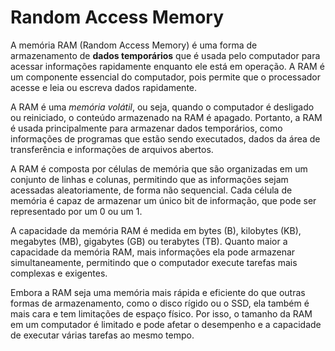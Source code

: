 # Random Access Memory

A memória RAM (Random Access Memory) é uma forma de armazenamento de **dados temporários** que é usada pelo computador para acessar informações rapidamente enquanto ele está em operação. A RAM é um componente essencial do computador, pois permite que o processador acesse e leia ou escreva dados rapidamente.

A RAM é uma *memória volátil*, ou seja, quando o computador é desligado ou reiniciado, o conteúdo armazenado na RAM é apagado. Portanto, a RAM é usada principalmente para armazenar dados temporários, como informações de programas que estão sendo executados, dados da área de transferência e informações de arquivos abertos.

A RAM é composta por células de memória que são organizadas em um conjunto de linhas e colunas, permitindo que as informações sejam acessadas aleatoriamente, de forma não sequencial. Cada célula de memória é capaz de armazenar um único bit de informação, que pode ser representado por um 0 ou um 1.

A capacidade da memória RAM é medida em bytes (B), kilobytes (KB), megabytes (MB), gigabytes (GB) ou terabytes (TB). Quanto maior a capacidade da memória RAM, mais informações ela pode armazenar simultaneamente, permitindo que o computador execute tarefas mais complexas e exigentes.

Embora a RAM seja uma memória mais rápida e eficiente do que outras formas de armazenamento, como o disco rígido ou o SSD, ela também é mais cara e tem limitações de espaço físico. Por isso, o tamanho da RAM em um computador é limitado e pode afetar o desempenho e a capacidade de executar várias tarefas ao mesmo tempo.